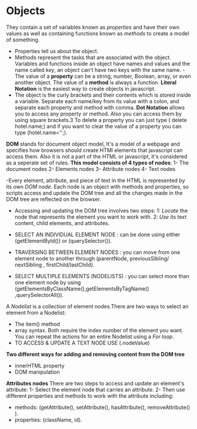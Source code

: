 # Objects
They contain a set of variables known as *properties* and have their own values as well as containing functions known as *methods* to create a model of something.
- Properties tell us about the object.
- Methods represent the tasks that are associated with the object.
Variables and functions inside an object have names and values and the name called *key*, an object can't have two keys with the same name.
-The value of a **property** can be a string, number, Boolean, array, or even another object. The value of a **method** is always a function. 
**Literal Notation** is the easiest way to create objects in javascript.
- The object is the curly brackets and their contents which is stored inside a variable. Separate each name/key from its value with a colon,
and separate each property and method with comma.
**Dot Notation** allows you to access any property or method. Also you can access them by using square brackets.3
To delete a property you can just type ( delete hotel.name;) and if you want to clear the value of a property you can type (hotel.name='';).

**DOM** stands for document object model, It's a model of a webpage and specifies how browsers should create HTMl elements that javascript can access them. Also it
is not a part of the HTML or javascript, it's considered as a seperate set of rules. **This model consists of 4 types of nodes**:
1- The document nodes
2- Elements nodes
3- Attribute nodes
4- Text nodes

-Every element, attribute, and piece of text in the HTML is represented by its own *DOM node*. Each node is an object with methods and properties, so scripts
access and update the DOM tree and all the changes made in the DOM tree are reflected on the browser.
- Accessing and updating the DOM tree involves two steps:
1: *Locate* the node that represents the element you want to work with.
2: *Use* its text content, child elements, and attributes. 

- SELECT AN INDIVIDUAL ELEMENT NODE : can be done using either (getElementById()) or (querySelector()).
- TRAVERSING BETWEEN ELEMENT NODES  : you can move from one element node to another through (parentNode, previousSibling/ nextSibling , firstChild/lastChild).
- SELECT MULTIPLE ELEMENTS (NODELISTS) : you can select more than one element node by using (getElementsByClassName(),getElementsByTagName() ,querySelectorAll()).

A *Nodelist* is a collection of element nodes.There are two ways to select an element from a Nodelist:
- The item() method 
- array syntax.
Both require the index number of the element you want. 
You can repeat the actions for an entire Nodelist using a *For loop*.
- TO ACCESS & UPDATE A TEXT NODE USE (.nodeValue) 

**Two different ways for adding and removing content from the DOM tree**
- innerHTML property
- DOM manipulation

**Attributes nodes**
There are two steps to access and update an element's attribute:
1- Select the element node that carries an attribute.
2- Then use different properties and methods to work with the attribute including:
  - methods: (getAttribute(), setAttribute(), hasAttribute(), removeAttribute() ).
  - properties: (className, id).